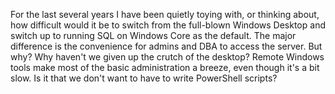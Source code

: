 For the last several years I have been quietly toying with, or thinking about, how difficult would it be to switch from the full-blown Windows Desktop and switch up to running SQL on Windows Core as the default. The major difference is the convenience for admins and DBA to access the server. But why? Why haven't we given up the crutch of the desktop? Remote Windows tools make most of the basic administration a breeze, even though it's a bit slow. Is it that we don't want to have to write PowerShell scripts? 